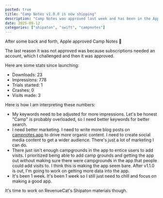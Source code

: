 ```yaml
---
posted: true
title: "Camp Notes v1.0.0 is now shipping"
description: "Camp Notes was approved last week and has been in the App Store for about a week."
date: 2025-09-12
categories: ["shipaton", "swift", "campnotes"]
---
```


After some back and forth, Apple approved Camp Notes 🎉

The last reason it was not approved was because subscriptions needed an account, which I challenged and then it was approved.

Here are some stats since launching:

- Downloads: 23
- Impressions: 778
- Trials started: 1
- Crashes: 0
- Visits made: 3

Here is how I am interpreting these numbers:
- My keywords need to be adjusted for more impressions. Let's be honest "Camp" is probably overloaded, so I need better keywords for better search.
- I need better marketing. I need to write more blog posts on [campnotes.app](https://campnotes.app?utm_campaign=build-in-public) to drive more organic content. I need to create social media content to get a wider audience. There's just a lot of marketing I can do.
- There just isn't enough campgrounds in the app to entice users to add visits. I prioritized being able to add camp grounds and getting the app out without making sure there were campgrounds in the app that people could add visits to. I think this is making the app seem bare. After v1.1.0 is out, I'm going to work on getting more data into the app.
- It's been 1 week. It's been 1 week so I still just need to chill and focus on making a good app.

It's time to work on RevenueCat's Shipaton materials though.
